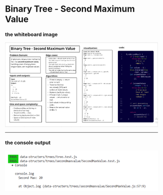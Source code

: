 # Binary Tree - Second Maximum Value
### the whiteboard image 
![](../../../docs/whiteboard-secondmaxvalue.PNG)
___
### the console output
![](../../../docs/consol-secondmax.PNG)